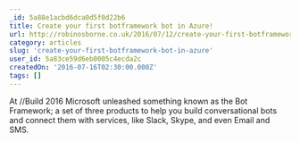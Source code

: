 ```yaml
---
_id: 5a88e1acbd6dca0d5f0d22b6
title: Create your first botframework bot in Azure!
url: http://robinosborne.co.uk/2016/07/12/create-your-first-botframework-bot-in-azure/
category: articles
slug: 'create-your-first-botframework-bot-in-azure'
user_id: 5a83ce59d6eb0005c4ecda2c
createdOn: '2016-07-16T02:30:00.000Z'
tags: []
---
```


At //Build 2016 Microsoft unleashed something known as the Bot Framework; a set of three products to help you build conversational bots and connect them with services, like Slack, Skype, and even Email and SMS.
